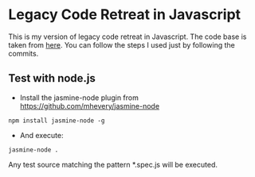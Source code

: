 # Legacy Code Retreat in Javascript

This is my version of legacy code retreat in Javascript. The code base is taken from [here](https://github.com/jbrains/trivia). You can follow the steps I used just by following the commits.

## Test with node.js

- Install the jasmine-node plugin from https://github.com/mhevery/jasmine-node

```ShellSession
npm install jasmine-node -g
```

- And execute:

```ShellSession
jasmine-node .
```

Any test source matching the pattern *.spec.js will be executed.

